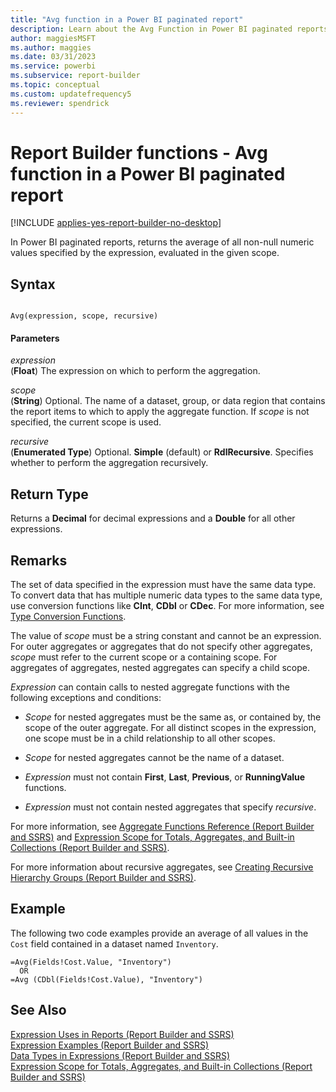 ```yaml
---
title: "Avg function in a Power BI paginated report"
description: Learn about the Avg Function in Power BI paginated reports, which returns the average of all non-null numeric values specified by the expression in Report Builder.
author: maggiesMSFT
ms.author: maggies
ms.date: 03/31/2023
ms.service: powerbi
ms.subservice: report-builder
ms.topic: conceptual
ms.custom: updatefrequency5
ms.reviewer: spendrick
---
```

# Report Builder functions - Avg function in a Power BI paginated report

[!INCLUDE [applies-yes-report-builder-no-desktop](../includes/applies-yes-report-builder-no-desktop.md)]

In Power BI paginated reports, returns the average of all non-null numeric values specified by the expression, evaluated in the given scope.  
  
## Syntax  
  
```  
  
Avg(expression, scope, recursive)  
```  
  
#### Parameters  
 *expression*  
 (**Float**) The expression on which to perform the aggregation.  
  
 *scope*  
 (**String**) Optional. The name of a dataset, group, or data region that contains the report items to which to apply the aggregate function. If *scope* is not specified, the current scope is used.  
  
 *recursive*  
 (**Enumerated Type**) Optional. **Simple** (default) or **RdlRecursive**. Specifies whether to perform the aggregation recursively.  
  
## Return Type  
 Returns a **Decimal** for decimal expressions and a **Double** for all other expressions.  
  
## Remarks  
 The set of data specified in the expression must have the same data type. To convert data that has multiple numeric data types to the same data type, use conversion functions like **CInt**, **CDbl** or **CDec**. For more information, see [Type Conversion Functions](/dotnet/visual-basic/language-reference/functions/type-conversion-functions).  
  
 The value of *scope* must be a string constant and cannot be an expression. For outer aggregates or aggregates that do not specify other aggregates, *scope* must refer to the current scope or a containing scope. For aggregates of aggregates, nested aggregates can specify a child scope.  
  
 *Expression* can contain calls to nested aggregate functions with the following exceptions and conditions:  
  
-   *Scope* for nested aggregates must be the same as, or contained by, the scope of the outer aggregate. For all distinct scopes in the expression, one scope must be in a child relationship to all other scopes.  
  
-   *Scope* for nested aggregates cannot be the name of a dataset.  
  
-   *Expression* must not contain **First**, **Last**, **Previous**, or **RunningValue** functions.  
  
-   *Expression* must not contain nested aggregates that specify *recursive*.  
  
 For more information, see [Aggregate Functions Reference &#40;Report Builder and SSRS&#41;](/sql/reporting-services/report-design/report-builder-functions-aggregate-functions-reference) and [Expression Scope for Totals, Aggregates, and Built-in Collections &#40;Report Builder and SSRS&#41;](/sql/reporting-services/report-design/expression-scope-for-totals-aggregates-and-built-in-collections).  
  
 For more information about recursive aggregates, see [Creating Recursive Hierarchy Groups &#40;Report Builder and SSRS&#41;](/sql/reporting-services/report-design/creating-recursive-hierarchy-groups-report-builder-and-ssrs).  
  
## Example  
 The following two code examples provide an average of all values in the `Cost` field contained in a dataset named `Inventory`.  
  
```  
=Avg(Fields!Cost.Value, "Inventory")   
  OR    
=Avg (CDbl(Fields!Cost.Value), "Inventory")  
```  
  
## See Also  
 [Expression Uses in Reports &#40;Report Builder and SSRS&#41;](/sql/reporting-services/report-design/expression-uses-in-reports-report-builder-and-ssrs)   
 [Expression Examples &#40;Report Builder and SSRS&#41;](/sql/reporting-services/report-design/expression-examples-report-builder-and-ssrs)   
 [Data Types in Expressions &#40;Report Builder and SSRS&#41;](/sql/reporting-services/report-design/data-types-in-expressions-report-builder-and-ssrs)   
 [Expression Scope for Totals, Aggregates, and Built-in Collections &#40;Report Builder and SSRS&#41;](/sql/reporting-services/report-design/expression-scope-for-totals-aggregates-and-built-in-collections)  
  
